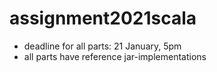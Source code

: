 # assignment2021scala 

* deadline for all parts: 21 January, 5pm
* all parts have reference jar-implementations
